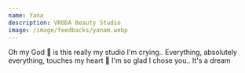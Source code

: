```yaml
---
name: Yana
description: VRODA Beauty Studio
image: /image/feedbacks/yanam.webp
---
```


Oh my God 💓 is this really my studio I'm crying..
Everything, absolutely everything, touches my heart 🤗 I'm so glad I chose you..
It's a dream
